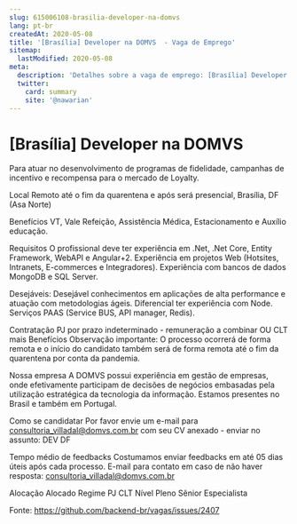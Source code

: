 ```yaml
---
slug: 615006108-brasilia-developer-na-domvs
lang: pt-br
createdAt: 2020-05-08
title: '[Brasília] Developer na DOMVS  - Vaga de Emprego'
sitemap:
  lastModified: 2020-05-08
meta:
  description: 'Detalhes sobre a vaga de emprego: [Brasília] Developer na DOMVS '
  twitter:
    card: summary
    site: '@nawarian'
---
```


# [Brasília] Developer na DOMVS 

Para atuar no desenvolvimento de programas de fidelidade, campanhas de incentivo e recompensa para o mercado de Loyalty.

Local
Remoto até o fim da quarentena e após será presencial, Brasília, DF (Asa Norte)

Benefícios
VT, Vale Refeição, Assistência Médica, Estacionamento e Auxílio educação.

Requisitos
O profissional deve ter experiência em .Net, .Net Core, Entity Framework, WebAPI e Angular+2. 
Experiência em projetos Web (Hotsites, Intranets, E-commerces e Integradores). 
Experiência com bancos de dados MongoDB e SQL Server.

Desejáveis:
Desejável conhecimentos em aplicações de alta performance e atuação com metodologias ágeis. 
Diferencial ter experiência com Node.
Serviços PAAS (Service BUS, API manager, Redis).

Contratação
PJ por prazo indeterminado - remuneração a combinar OU
CLT mais Benefícios
Observação importante: O processo ocorrerá de forma remota e o início do candidato também será de forma remota até o fim da quarentena por conta da pandemia.

Nossa empresa
A DOMVS possui experiência em gestão de empresas, onde efetivamente participam de decisões de negócios embasadas pela utilização estratégica da tecnologia da informação.
Estamos presentes no Brasil e também em Portugal.

Como se candidatar
Por favor envie um e-mail para consultoria_villadal@domvs.com.br com seu CV anexado - enviar no assunto: DEV DF

Tempo médio de feedbacks
Costumamos enviar feedbacks em até 05 dias úteis após cada processo.
E-mail para contato em caso de não haver resposta: consultoria_villadal@domvs.com.br

Alocação
Alocado
Regime
PJ
CLT
Nível
Pleno
Sênior
Especialista

Fonte: https://github.com/backend-br/vagas/issues/2407